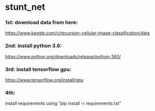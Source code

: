 # stunt_net

### 1st: download data from here:
https://www.kaggle.com/c/recursion-cellular-image-classification/data

### 2nd: install python 3.6:  
https://www.python.org/downloads/release/python-360/

### 3rd: install tensorflow gpu: 
https://www.tensorflow.org/install/gpu

### 4th: 
install requirements using "pip install -r requirements.txt"

